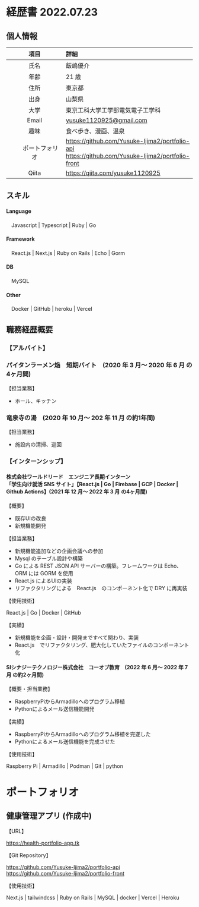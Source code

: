 # 経歴書 2022.07.23

## 個人情報

|      項目      | 詳細                                                                                     |
| :------------: | :--------------------------------------------------------------------------------------- |
|      氏名      | 飯嶋優介                                                                           |
|      年齢      | 21 歳                                                                                    |
|      住所      | 東京都                                                                                   |
|      出身      | 山梨県                                                                                   |
|      大学      | 東京工科大学工学部電気電子工学科                                                      |
|     Email      | yusuke1120925@gmail.com                                                                    |
|      趣味      | 食べ歩き、漫画、温泉                                                      |
|  　　ポートフォリオ 　　| https://github.com/Yusuke-Ijima2/portfolio-api</br>https://github.com/Yusuke-Ijima2/portfolio-front |
|     Qiita      | https://qiita.com/yusuke1120925                                                               |

## スキル

#### Language

　Javascript | Typescript | Ruby | Go

#### Framework

　React.js | Next.js | Ruby on Rails | Echo | Gorm 

#### DB

　MySQL

#### Other

　Docker | GitHub | heroku | Vercel 

## 職務経歴概要

### 【アルバイト】

### パイタンラーメン焔　短期バイト　(2020 年 3 月〜 2020 年 6 月 の4ヶ月間)

【担当業務】

- ホール、キッチン

### 竜泉寺の湯　(2020 年 10 月〜 202 年 11 月 の約1年間)

【担当業務】

- 施設内の清掃、巡回

### 【インターンシップ】

#### 株式会社ワールドリード　エンジニア長期インターン<br>「学生向け就活 SNS サイト」【React.js | Go | Firebase | GCP | Docker | Github Actions】(2021 年 12 月〜 2022 年 3 月 の4ヶ月間)

【概要】

- 既存UIの改良
- 新規機能開発

【担当業務】

- 新規機能追加などの企画会議への参加
- Mysql のテーブル設計や構築
- Go による REST JSON API サーバーの構築。フレームワークは Echo、ORM には GORM を使用
- React.js によるUIの実装
- リファクタリングによる　React.js　のコンポーネント化で DRY に再実装

【使用技術】

React.js | Go | Docker | GitHub

【実績】

- 新規機能を企画・設計・開発まですべて関わり、実装
- React.js　でリファクタリング、肥大化していたファイルのコンポーネント化

#### SIシナジーテクノロジー株式会社　コーオプ教育　(2022 年 6 月〜 2022 年 7 月 の約2ヶ月間)

【概要・担当業務】

- RaspberryPiからArmadilloへのプログラム移植
- Pythonによるメール送信機能開発

【実績】

- RaspberryPiからArmadilloへのプログラム移植を完遂した
- Pythonによるメール送信機能を完成させた

【使用技術】

Raspberry Pi | Armadillo | Podman | Git | python

# ポートフォリオ

## 健康管理アプリ (作成中)

【URL】

https://health-portfolio-app.tk

【Git Repository】

https://github.com/Yusuke-Ijima2/portfolio-api</br>https://github.com/Yusuke-Ijima2/portfolio-front

【使用技術】

Next.js | tailwindcss | Ruby on Rails | MySQL | docker | Vercel | Heroku

